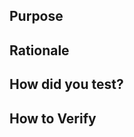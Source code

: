 <!--
Please do not combine multiple features or fix actions that are not
directly dependent on one another. Please open multiple PRs instead because
one may be merged while the other is denied or has requested changes. This
will slow down the process of merging the accepted changes as reviews are
also more difficult to evaluate for edge cases.
-->

## Purpose
<!-- Reason for the PR (solves an issue/problem, adds a feature, etc) -->



## Rationale
<!-- How did you come to this conclusion as the solution? What was your reasoning? What were you trying to do? What problems did you find and avoid? -->



## How did you test?
<!--
Please explain the methodology for how you verified this solution. It helps to
describe the primary case and the possible edge cases that you considered and
ultimately how you tested them. If you didn't rulled out any edge cases, please
mention the rationale here.
-->



## How to Verify
<!-- Please provide a list of steps to validate your solution -->

